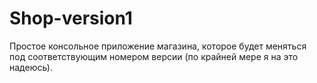 # Shop-version1
Простое консольное приложение
магазина, которое будет меняться
под соответствующим номером версии
(по крайней мере я на это надеюсь).
